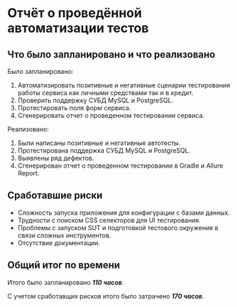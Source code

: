 # Отчёт о проведённой автоматизации тестов

## Что было запланировано и что реализовано

Было запланировано:
1. Автоматизировать позитивные и негативные сценарии тестирования работы сервиса как личными средствами так и в кредит.
2. Проверить поддержку СУБД MySQL и PostgreSQL.
3. Протестировать поля форм сервиса.
4. Сгенерировать отчет о проведенном тестировании сервиса.

Реализовано:
1. Были написаны позитивные и негативные автотесты.
2. Протестирована поддержка СУБД MySQL и PostgreSQL.
3. Выявлены ряд дефектов.
4. Сгенерирован отчет о проведенном тестировании в Gradle и Allure Report.

## Сработавшие риски

- Сложность запуска приложения для конфигурации с базами данных.
- Трудности с поиском CSS селекторов для UI тестирования.
- Проблемы с запуском SUT и подготовкой тестового окружения в связи сложных инструментов.
- Отсутствие документации.

## Общий итог по времени

Итого было запланировано ***110 часов***.

С учетом сработавщих рисков итого было затрачено ***170 часов***.